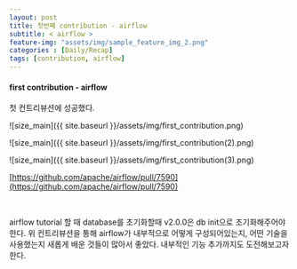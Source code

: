 ```yaml
---
layout: post
title: 첫번째 contribution - airflow
subtitle: < airflow >
feature-img: "assets/img/sample_feature_img_2.png"
categories : [Daily/Recap]
tags: [contribution, airflow]
---
```


#### first contribution - airflow


첫 컨트리뷰션에 성공했다.


![size_main]({{ site.baseurl }}/assets/img/first_contribution.png)


![size_main]({{ site.baseurl }}/assets/img/first_contribution(2).png)



![size_main]({{ site.baseurl }}/assets/img/first_contribution(3).png)




[https://github.com/apache/airflow/pull/7590](https://github.com/apache/airflow/pull/7590)

<br>

airflow tutorial 할 때 database를 초기화할때 v2.0.0은 db init으로 초기화해주어야한다.
위 컨트리뷰션을 통해 airflow가 내부적으로 어떻게 구성되어있는지, 어떤 기술을 사용했는지 새롭게 배운 것들이 많아서 좋았다.
내부적인 기능 추가까지도 도전해보고자한다.
